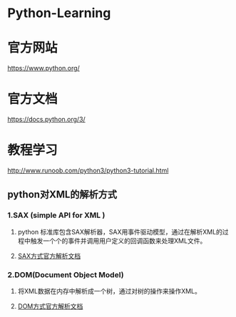 # Python-Learning

# 官方网站

https://www.python.org/

# 官方文档

https://docs.python.org/3/

# 教程学习

http://www.runoob.com/python3/python3-tutorial.html

## python对XML的解析方式

### 1.SAX (simple API for XML )

1. python 标准库包含SAX解析器，SAX用事件驱动模型，通过在解析XML的过程中触发一个个的事件并调用用户定义的回调函数来处理XML文件。

2. [SAX方式官方解析文档](https://docs.python.org/3/library/xml.sax.html)

### 2.DOM(Document Object Model)

1. 将XML数据在内存中解析成一个树，通过对树的操作来操作XML。

2. [DOM方式官方解析文档](https://docs.python.org/3/library/xml.dom.html)
